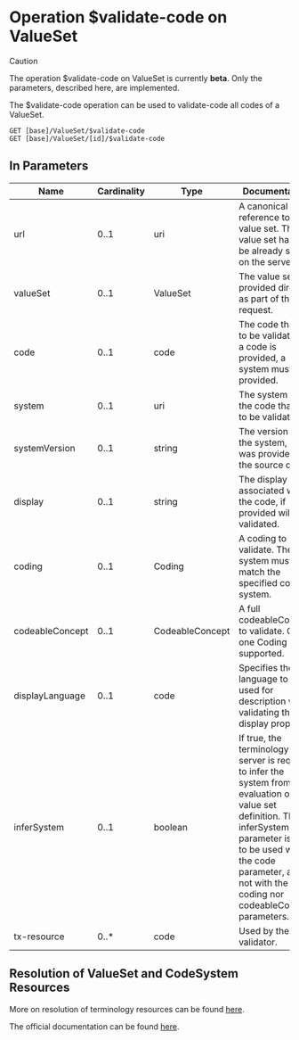 # Operation \$validate-code on ValueSet <Badge type="info" text="Feature: TERMINOLOGY_SERVICE"/> <Badge type="warning" text="Since 0.32"/>

> [!CAUTION]
> The operation \$validate-code on ValueSet is currently **beta**. Only the parameters, described here, are implemented.

The \$validate-code operation can be used to validate-code all codes of a ValueSet.

```
GET [base]/ValueSet/$validate-code
GET [base]/ValueSet/[id]/$validate-code
```

## In Parameters

| Name            | Cardinality | Type            | Documentation                                                                                                                                                                                                                              |
|-----------------|-------------|-----------------|--------------------------------------------------------------------------------------------------------------------------------------------------------------------------------------------------------------------------------------------|
| url             | 0..1        | uri             | A canonical reference to a value set. The value set has to be already stored on the server.                                                                                                                                                | 
| valueSet        | 0..1        | ValueSet        | The value set is provided directly as part of the request.                                                                                                                                                                                 | 
| code            | 0..1        | code            | The code that is to be validated. If a code is provided, a system must be provided.                                                                                                                                                        |
| system          | 0..1        | uri             | The system for the code that is to be validated.                                                                                                                                                                                           |
| systemVersion   | 0..1        | string          | The version of the system, if one was provided in the source data.                                                                                                                                                                         |
| display         | 0..1        | string          | The display associated with the code, if provided will be validated.                                                                                                                                                                       |
| coding          | 0..1        | Coding          | A coding to validate. The system must match the specified code system.                                                                                                                                                                     |
| codeableConcept | 0..1        | CodeableConcept | A full codeableConcept to validate. Only one Coding is supported.                                                                                                                                                                          |
| displayLanguage | 0..1        | code            | Specifies the language to be used for description when validating the display property.                                                                                                                                                    |
| inferSystem     | 0..1        | boolean         | If true, the terminology server is required to infer the system from evaluation of the value set definition. The inferSystem parameter is only to be used with the code parameter, and not with the coding nor codeableConcept parameters. |
| tx-resource     | 0..*        | code            | Used by the Java validator.                                                                                                                                                                                                                |

## Resolution of ValueSet and CodeSystem Resources

More on resolution of terminology resources can be found [here](../../terminology-service/resource-resolution.md).

The official documentation can be found [here][1].

[1]: <http://hl7.org/fhir/R4/valueset-operation-validate-code.html>
